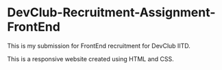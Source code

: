 # DevClub-Recruitment-Assignment-FrontEnd

This is my submission for FrontEnd recruitment for DevClub IITD.

This is a responsive website created using HTML and CSS.
